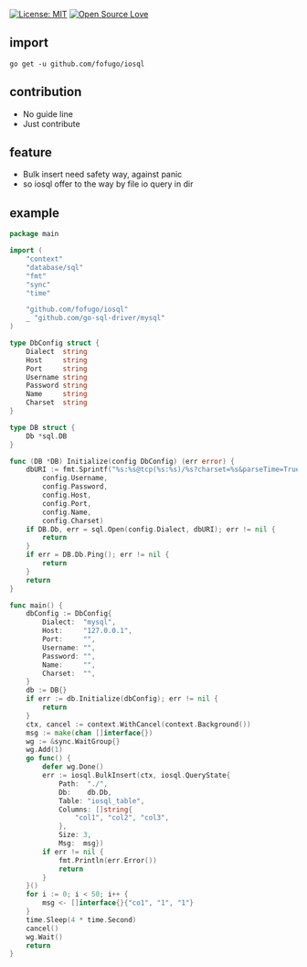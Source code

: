 [![License: MIT](https://img.shields.io/badge/License-MIT-green.svg)](https://opensource.org/licenses/MIT)
[![Open Source Love](https://badges.frapsoft.com/os/v1/open-source.svg?v=103)](https://github.com/ellerbrock/open-source-badges/)
<h2>import</h2>

```
go get -u github.com/fofugo/iosql
```

<h2>contribution</h2>
<ul>
  <li>No guide line</li>
  <li>Just contribute</li>
</ul>

<h2>feature</h2>
<ul>
  <li>Bulk insert need safety way, against panic</li>
  <li>so iosql offer to the way by file io query in dir</li>
</ul>

<h2>example</h2>

```go
package main

import (
	"context"
	"database/sql"
	"fmt"
	"sync"
	"time"

	"github.com/fofugo/iosql"
	_ "github.com/go-sql-driver/mysql"
)

type DbConfig struct {
	Dialect  string
	Host     string
	Port     string
	Username string
	Password string
	Name     string
	Charset  string
}

type DB struct {
	Db *sql.DB
}

func (DB *DB) Initialize(config DbConfig) (err error) {
	dbURI := fmt.Sprintf("%s:%s@tcp(%s:%s)/%s?charset=%s&parseTime=True",
		config.Username,
		config.Password,
		config.Host,
		config.Port,
		config.Name,
		config.Charset)
	if DB.Db, err = sql.Open(config.Dialect, dbURI); err != nil {
		return
	}
	if err = DB.Db.Ping(); err != nil {
		return
	}
	return
}

func main() {
	dbConfig := DbConfig{
		Dialect:  "mysql",
		Host:     "127.0.0.1",
		Port:     "",
		Username: "",
		Password: "",
		Name:     "",
		Charset:  "",
	}
	db := DB{}
	if err := db.Initialize(dbConfig); err != nil {
		return
	}
	ctx, cancel := context.WithCancel(context.Background())
	msg := make(chan []interface{})
	wg := &sync.WaitGroup{}
	wg.Add(1)
	go func() {
		defer wg.Done()
		err := iosql.BulkInsert(ctx, iosql.QueryState{
			Path:  "./",
			Db:    db.Db,
			Table: "iosql_table",
			Columns: []string{
				"col1", "col2", "col3",
			},
			Size: 3,
			Msg:  msg})
		if err != nil {
			fmt.Println(err.Error())
			return
		}
	}()
	for i := 0; i < 50; i++ {
		msg <- []interface{}{"co1", "1", "1"}
	}
	time.Sleep(4 * time.Second)
	cancel()
	wg.Wait()
	return
}

```
